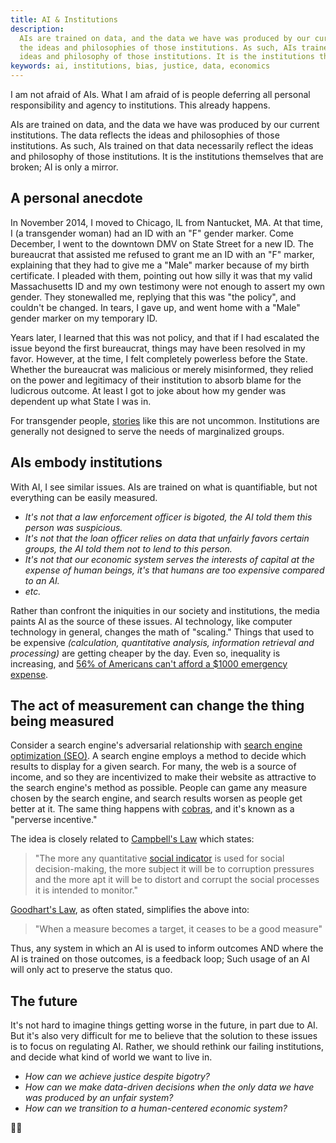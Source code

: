 ```yaml
---
title: AI & Institutions
description:
  AIs are trained on data, and the data we have was produced by our current institutions. The data reflects
  the ideas and philosophies of those institutions. As such, AIs trained on that data necessarily reflect the
  ideas and philosophy of those institutions. It is the institutions themselves that are broken; AI is only a mirror.
keywords: ai, institutions, bias, justice, data, economics
---
```


I am not afraid of AIs. What I am afraid of is people deferring all personal responsibility and agency to institutions. This already happens.

AIs are trained on data, and the data we have was produced by our current institutions. The data reflects the ideas and philosophies of those institutions. As such, AIs trained on that data necessarily reflect the ideas and philosophy of those institutions. It is the institutions themselves that are broken; AI is only a mirror.

## A personal anecdote

In November 2014, I moved to Chicago, IL from Nantucket, MA. At that time, I (a transgender woman) had an ID with an "F" gender marker. Come December, I went to the downtown DMV on State Street for a new ID. The bureaucrat that assisted me refused to grant me an ID with an "F" marker, explaining that they had to give me a "Male" marker because of my birth certificate. I pleaded with them, pointing out how silly it was that my valid Massachusetts ID and my own testimony were not enough to assert my own gender. They stonewalled me, replying that this was "the policy", and couldn't be changed. In tears, I gave up, and went home with a "Male" gender marker on my temporary ID.

Years later, I learned that this was not policy, and that if I had escalated the issue beyond the first bureaucrat, things may have been resolved in my favor. However, at the time, I felt completely powerless before the State. Whether the bureaucrat was malicious or merely misinformed, they relied on the power and legitimacy of their institution to absorb blame for the ludicrous outcome. At least I got to joke about how my gender was dependent up what State I was in.

For transgender people, [stories][I Emailed My Doctor 133 Times: The Crisis In the British Healthcare System] like this are not uncommon. Institutions are generally not designed to serve the needs of marginalized groups.

## AIs embody institutions

With AI, I see similar issues. AIs are trained on what is quantifiable, but not everything can be easily measured.

- *It's not that a law enforcement officer is bigoted, the AI told them this person was suspicious.*
- *It's not that the loan officer relies on data that unfairly favors certain groups, the AI told them not to lend to this person.*
- *It's not that our economic system serves the interests of capital at the expense of human beings, it's that humans are too expensive compared to an AI.*
- *etc.*

Rather than confront the iniquities in our society and institutions, the media paints AI as the source of these issues. AI technology, like computer technology in general, changes the math of "scaling." Things that used to be expensive *(calculation, quantitative analysis, information retrieval and processing)* are getting cheaper by the day. Even so, inequality is increasing, and [56% of Americans can't afford a $1000 emergency expense][Bankrate emergency savings report].

## The act of measurement can change the thing being measured

Consider a search engine's adversarial relationship with [search engine optimization (SEO)][SEO]. A search engine employs a method to decide which results to display for a given search. For many, the web is a source of income, and so they are incentivized to make their website as attractive to the search engine's method as possible. People can game any measure chosen by the search engine, and search results worsen as people get better at it. The same thing happens with [cobras][Cobra Effect], and it's known as a "perverse incentive."

The idea is closely related to [Campbell's Law] which states:

> "The more any quantitative [social indicator](https://en.wikipedia.org/wiki/Social_indicator "Social indicator") is used for social decision-making, the more subject it will be to corruption pressures and the more apt it will be to distort and corrupt the social processes it is intended to monitor."

[Goodhart's Law], as often stated, simplifies the above into:

> "When a measure becomes a target, it ceases to be a good measure"

Thus, any system in which an AI is used to inform outcomes AND where the AI is trained on those outcomes, is a feedback loop; Such usage of an AI will only act to preserve the status quo.

## The future

It's not hard to imagine things getting worse in the future, in part due to AI. But it's also very difficult for me to believe that the solution to these issues is to focus on regulating AI. Rather, we should rethink our failing institutions, and decide what kind of world we want to live in.

- *How can we achieve justice despite bigotry?*
- *How can we make data-driven decisions when the only data we have was produced by an unfair system?*
- *How can we transition to a human-centered economic system?*

🤷‍♀️

[I Emailed My Doctor 133 Times: The Crisis In the British Healthcare System]: https://www.youtube.com/watch?v=v1eWIshUzr8
[Bankrate emergency savings report]: https://www.bankrate.com/banking/savings/emergency-savings-report/
[SEO]: https://en.wikipedia.org/wiki/Search_engine_optimization
[Cobra Effect]: https://en.wikipedia.org/wiki/Perverse_incentive#The_original_cobra_effect
[Campbell's Law]: https://en.wikipedia.org/wiki/Campbell%27s_law
[Goodhart's Law]: https://en.wikipedia.org/wiki/Goodhart%27s_law
